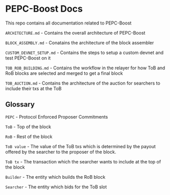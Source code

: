 # PEPC-Boost Docs

This repo contains all documentation related to PEPC-Boost

`ARCHITECTURE.md` - Contains the overall architecture of PEPC-Boost

`BLOCK_ASSEMBLY.md` - Conatains the architecture of the block assembler

`CUSTOM_DEVNET_SETUP.md` - Contains the steps to setup a custom devnet and test PEPC-Boost on it

`TOB_ROB_BUILDING.md` - Contains the workflow in the relayer for how ToB and RoB blocks are selected and merged to get a final block

`TOB_AUCTION.md` - Contains the architecture of the auction for searchers to include their txs at the ToB


## Glossary

`PEPC` - Protocol Enforced Proposer Commitments

`ToB` - Top of the block

`RoB` - Rest of the block

`ToB value` - The value of the ToB txs which is determined by the payout offered by the searcher to the proposer of the block.

`ToB tx` - The transaction which the searcher wants to include at the top of the block

`Builder` - The entity which builds the RoB block

`Searcher` - The entity which bids for the ToB slot

